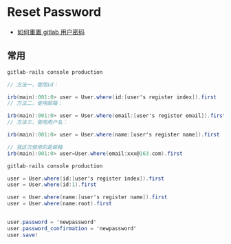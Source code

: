 # Reset Password

- [如何重置 gitlab 用户密码](https://champyin.com/2018/07/15/%E5%A6%82%E4%BD%95%E9%87%8D%E7%BD%AEgitlab%E7%94%A8%E6%88%B7%E5%AF%86%E7%A0%81/)

## 常用

```c#
gitlab-rails console production

// 方法一，使用id：

irb(main):001:0> user = User.where(id:[user's register index]).first
// 方法二，使用邮箱：

irb(main):001:0> user = User.where(email:[user's register email]).first
// 方法三，使用用户名：

irb(main):001:0> user = User.where(name:[user's register name]).first

// 我这次使用的是邮箱
irb(main):001:0> user=User.where(email:xxx@163.com).first

gitlab-rails console production

user = User.where(id:[user's register index]).first
user = User.where(id:1).first

user = User.where(name:[user's register name]).first
user = User.where(name:root).first


user.password = 'newpassword'
user.password_confirmation = 'newpassword'
user.save!

```
